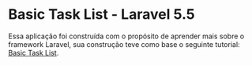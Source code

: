 # Basic Task List - Laravel 5.5

Essa aplicação foi construída com o propósito de aprender mais sobre o framework Laravel, sua construção teve
como base o seguinte tutorial: [Basic Task List](https://laravel.com/docs/5.2/quickstart).